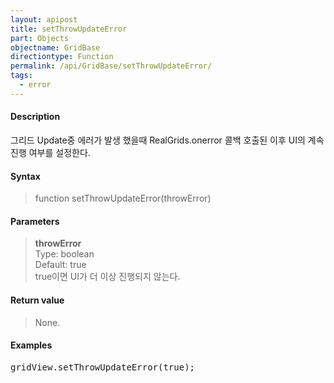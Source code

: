 ```yaml
---
layout: apipost
title: setThrowUpdateError
part: Objects
objectname: GridBase
directiontype: Function
permalink: /api/GridBase/setThrowUpdateError/
tags:
  - error
---
```



#### Description

 그리드 Update중 에러가 발생 했을때 RealGrids.onerror 콜백 호출된 이후 UI의 계속 진행 여부를 설정한다.

#### Syntax

> function setThrowUpdateError(throwError)

#### Parameters

> **throwError**  
> Type: boolean  
> Default: true  
> true이면 UI가 더 이상 진행되지 않는다.  

#### Return value

> None.

#### Examples 

<pre class="prettyprint">
gridView.setThrowUpdateError(true);
</pre>




